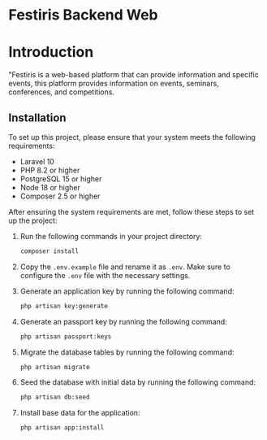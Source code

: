 # Festiris Backend Web

# Introduction

"Festiris is a web-based platform that can provide information and specific events, this platform provides information on events, seminars, conferences, and competitions.

## Installation

To set up this project, please ensure that your system meets the following requirements:

- Laravel 10
- PHP 8.2 or higher
- PostgreSQL 15 or higher
- Node 18 or higher
- Composer 2.5 or higher

After ensuring the system requirements are met, follow these steps to set up the project:

1. Run the following commands in your project directory:

    ```bash
    composer install
    ```

2. Copy the `.env.example` file and rename it as `.env`. Make sure to configure the `.env` file with the necessary
   settings.

3. Generate an application key by running the following command:

    ```bash
    php artisan key:generate
    ```

4. Generate an passport key by running the following command:

    ```bash
    php artisan passport:keys
    ```
    
5. Migrate the database tables by running the following command:

    ```bash
    php artisan migrate
    ```

6. Seed the database with initial data by running the following command:

    ```bash
    php artisan db:seed
    ```

7. Install base data for the application:

    ```bash
    php artisan app:install
    ```

